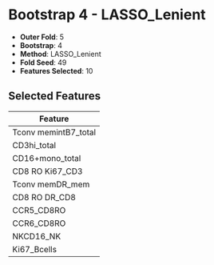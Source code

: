 # Bootstrap 4 - LASSO_Lenient

- **Outer Fold**: 5
- **Bootstrap**: 4
- **Method**: LASSO_Lenient
- **Fold Seed**: 49
- **Features Selected**: 10

## Selected Features

| Feature |
|---------|
| Tconv memintB7_total |
| CD3hi_total |
| CD16+mono_total |
| CD8  RO Ki67_CD3 |
| Tconv memDR_mem |
| CD8 RO DR_CD8 |
| CCR5_CD8RO |
| CCR6_CD8RO |
| NKCD16_NK |
| Ki67_Bcells |
